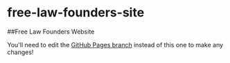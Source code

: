 free-law-founders-site
======================

##Free Law Founders Website

You'll need to edit the [GitHub Pages branch](/opengovfoundation/free-law-founders-site/tree/gh-pages) instead of this one to make any changes!
